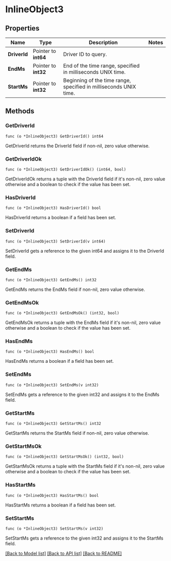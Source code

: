 # InlineObject3

## Properties

Name | Type | Description | Notes
------------ | ------------- | ------------- | -------------
**DriverId** | Pointer to **int64** | Driver ID to query. | 
**EndMs** | Pointer to **int32** | End of the time range, specified in milliseconds UNIX time. | 
**StartMs** | Pointer to **int32** | Beginning of the time range, specified in milliseconds UNIX time. | 

## Methods

### GetDriverId

`func (o *InlineObject3) GetDriverId() int64`

GetDriverId returns the DriverId field if non-nil, zero value otherwise.

### GetDriverIdOk

`func (o *InlineObject3) GetDriverIdOk() (int64, bool)`

GetDriverIdOk returns a tuple with the DriverId field if it's non-nil, zero value otherwise
and a boolean to check if the value has been set.

### HasDriverId

`func (o *InlineObject3) HasDriverId() bool`

HasDriverId returns a boolean if a field has been set.

### SetDriverId

`func (o *InlineObject3) SetDriverId(v int64)`

SetDriverId gets a reference to the given int64 and assigns it to the DriverId field.

### GetEndMs

`func (o *InlineObject3) GetEndMs() int32`

GetEndMs returns the EndMs field if non-nil, zero value otherwise.

### GetEndMsOk

`func (o *InlineObject3) GetEndMsOk() (int32, bool)`

GetEndMsOk returns a tuple with the EndMs field if it's non-nil, zero value otherwise
and a boolean to check if the value has been set.

### HasEndMs

`func (o *InlineObject3) HasEndMs() bool`

HasEndMs returns a boolean if a field has been set.

### SetEndMs

`func (o *InlineObject3) SetEndMs(v int32)`

SetEndMs gets a reference to the given int32 and assigns it to the EndMs field.

### GetStartMs

`func (o *InlineObject3) GetStartMs() int32`

GetStartMs returns the StartMs field if non-nil, zero value otherwise.

### GetStartMsOk

`func (o *InlineObject3) GetStartMsOk() (int32, bool)`

GetStartMsOk returns a tuple with the StartMs field if it's non-nil, zero value otherwise
and a boolean to check if the value has been set.

### HasStartMs

`func (o *InlineObject3) HasStartMs() bool`

HasStartMs returns a boolean if a field has been set.

### SetStartMs

`func (o *InlineObject3) SetStartMs(v int32)`

SetStartMs gets a reference to the given int32 and assigns it to the StartMs field.


[[Back to Model list]](../README.md#documentation-for-models) [[Back to API list]](../README.md#documentation-for-api-endpoints) [[Back to README]](../README.md)


